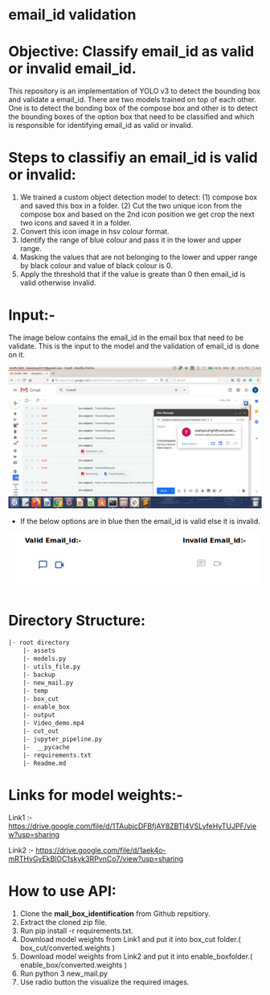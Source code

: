 # email_id validation

# Objective: Classify email_id as valid or invalid email_id.

This repository is an implementation of YOLO v3 to detect the bounding box and validate a email_id. 
There are two models trained on top of each other. One is to detect the bonding box of the compose box 
and other is to detect the bounding boxes of the option box that need to be classified and which is responsible for 
identifying email_id as valid or invalid.

# Steps to classifiy an email_id is valid or invalid:

1. We trained a custom object detection model to detect:
    (1) compose box and saved this box in a folder.
    (2) Cut the two unique icon from the compose box and based on the 2nd icon position we get crop the next two icons and saved it in a folder.
2. Convert this icon image in hsv colour format.
3. Identify the range of blue colour and pass it in the lower and upper range.
4. Masking the values that are not belonging to the lower and upper range by black colour and value of black colour is 0.
5. Apply the threshold that if the value is greate than 0 then email_id is valid otherwise invalid.

# Input:- 
The image below contains the email_id in the email box that need to be validate. This is the input to the model and the validation of email_id is done on it.


![Screenshot](https://github.com/nka218/email_id_validation/blob/main/backup/1_d.png)



- If  the below options are in blue then the email_id is valid else it is invalid.

![Screenshot](https://github.com/nka218/email_id_validation/blob/main/backup/valid_invalid.png)




# Directory Structure:

	|- root directory
		|- assets
		|- models.py 
		|- utils_file.py
		|- backup
		|- new_mail.py
		|- temp
		|- box_cut
		|- enable_box 
		|- output 
		|- Video_demo.mp4
		|- cut_out  
		|- jupyter_pipeline.py 
		|-  __pycache
		|- requirements.txt
		|- Readme.md
		
# Links for model weights:-
Link1 :- https://drive.google.com/file/d/1TAubicDFBfjAY8ZBTI4VSLyfeHyTUJPF/view?usp=sharing <br />

Link2 :- https://drive.google.com/file/d/1aek4o-mRTHvGyEkBlOC1skyk3RPvnCo7/view?usp=sharing
		
# How to use API:

1. Clone the **mail_box_identification** from Github repsitiory.
2. Extract the cloned zip file.
3. Run pip install -r requirements.txt.
4. Download model weights from Link1  and put it into box_cut folder.( box_cut/converted.weights )
5. Download model weights from Link2 and put it into enable_boxfolder.( enable_box/converted.weights )
6. Run python 3 new_mail.py
7. Use radio button the visualize the required images.
